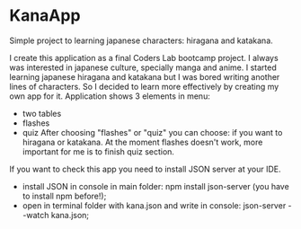 # KanaApp
Simple project to learning japanese characters: hiragana and katakana.

I create this application as a final Coders Lab bootcamp project. 
I always was interested in japanese culture, specially manga and anime. I started learning japanese hiragana and katakana but I was bored writing another lines of characters. So I decided to learn more effectively by creating my own app for it. 
Application shows 3 elements in menu:
  *  two tables
  *  flashes
  *  quiz
After choosing "flashes" or "quiz" you can choose: if you want to hiragana or katakana.
At the moment flashes doesn't work, more important for me is to finish quiz section. 

If you want to check this app you need to install JSON server at your IDE.
  * install JSON in console in main folder: npm install json-server (you have to install npm before!);
  * open in terminal folder with kana.json and write in console: json-server --watch kana.json;
